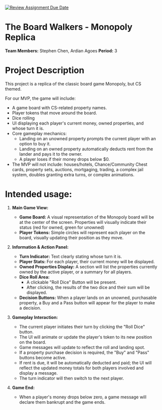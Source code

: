 [![Review Assignment Due Date](https://classroom.github.com/assets/deadline-readme-button-22041afd0340ce965d47ae6ef1cefeee28c7c493a6346c4f15d667ab976d596c.svg)](https://classroom.github.com/a/YxXKqIeT)

# The Board Walkers - Monopoly Replica 

**Team Members:** Stephen Chen, Ardian Agoes
**Period:** 3

# Project Description

This project is a replica of the classic board game Monopoly, but CS themed.

For our MVP, the game will include:
* A game board with CS-related property names.
* Player tokens that move around the board.
* Dice rolling 
* UI displaying each player's current money, owned properties, and whose turn it is.
* Core gameplay mechanics:
    * Landing on an unowned property prompts the current player with an option to buy it.
    * Landing on an owned property automatically deducts rent from the lander and pays it to the owner.
    * A player loses if their money drops below $0.
* The MVP will not include: houses/hotels, Chance/Community Chest cards, property sets, auctions, mortgaging, trading, a complex jail system, doubles granting extra turns, or complex animations.

# Intended usage:

1.  **Main Game View:**
    * **Game Board:** A visual representation of the Monopoly board will be at the center of the screen. Properties will visually indicate their status (red for owned, green for unowned)
    * **Player Tokens:** Simple circles will represent each player on the board, visually updating their position as they move.

2.  **Information & Action Panel:**
    * **Turn Indicator:** Text clearly stating whose turn it is.
    * **Player Stats:** For each player, their current money will be displayed.
    * **Owned Properties Display:** A section will list the properties currently owned by the active player, or a summary for all players.
    * **Dice Roll Area:**
        * A clickable "Roll Dice" Button will be present.
        * After clicking, the results of the two dice and their sum will be displayed.
    * **Decision Buttons:** When a player lands on an unowned, purchasable property, a Buy and a Pass button will appear for the player to make a decision. 

3.  **Gameplay Interaction:**
    * The current player initiates their turn by clicking the "Roll Dice" button.
    * The UI will animate or update the player's token to its new position on the board.
    * Game messages will update to reflect the roll and landing spot.
    * If a property purchase decision is required, the "Buy" and "Pass" buttons become active. 
    * If rent is due, it will be automatically deducted and paid; the UI will reflect the updated money totals for both players involved and display a message.
    * The turn indicator will then switch to the next player.

4.  **Game End:**
    * When a player's money drops below zero, a game message will declare them bankrupt and the game ends.

  
